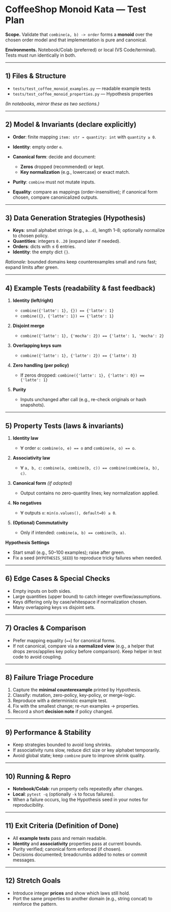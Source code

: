 # CoffeeShop Monoid Kata — Test Plan

**Scope.** Validate that `combine(a, b) -> order` forms a **monoid** over the chosen order model and that implementation is pure and canonical.

**Environments.** Notebook/Colab (preferred) or local (VS Code/terminal). Tests must run identically in both.

---

## 1) Files & Structure

* `tests/test_coffee_monoid_examples.py` — readable example tests
* `tests/test_coffee_monoid_properties.py` — Hypothesis properties

*(In notebooks, mirror these as two sections.)*

---

## 2) Model & Invariants (declare explicitly)

* **Order**: finite mapping `item: str → quantity: int` with `quantity ≥ 0`.
* **Identity**: empty order `e`.
* **Canonical form**: decide and document:

  * **Zeros** dropped (recommended) or kept.
  * **Key normalization** (e.g., lowercase) or exact match.
* **Purity**: `combine` must not mutate inputs.
* **Equality**: compare as mappings (order-insensitive); if canonical form chosen, compare canonicalized outputs.

---

## 3) Data Generation Strategies (Hypothesis)

* **Keys**: small alphabet strings (e.g., `a..d`), length 1–8; optionally normalize to chosen policy.
* **Quantities**: integers `0..20` (expand later if needed).
* **Orders**: dicts with ≤ 6 entries.
* **Identity**: the empty dict `{}`.

*Rationale:* bounded domains keep counterexamples small and runs fast; expand limits after green.

---

## 4) Example Tests (readability & fast feedback)

1. **Identity (left/right)**

   * `combine({'latte': 1}, {}) == {'latte': 1}`
   * `combine({}, {'latte': 1}) == {'latte': 1}`
2. **Disjoint merge**

   * `combine({'latte': 1}, {'mocha': 2}) == {'latte': 1, 'mocha': 2}`
3. **Overlapping keys sum**

   * `combine({'latte': 1}, {'latte': 2}) == {'latte': 3}`
4. **Zero handling (per policy)**

   * If zeros dropped: `combine({'latte': 1}, {'latte': 0}) == {'latte': 1}`
5. **Purity**

   * Inputs unchanged after call (e.g., re-check originals or hash snapshots).

---

## 5) Property Tests (laws & invariants)

1. **Identity law**

   * ∀ order `o`: `combine(o, e) == o` and `combine(e, o) == o`.
2. **Associativity law**

   * ∀ `a, b, c`: `combine(a, combine(b, c)) == combine(combine(a, b), c)`.
3. **Canonical form** *(if adopted)*

   * Output contains no zero-quantity lines; key normalization applied.
4. **No negatives**

   * ∀ outputs `o`: `min(o.values(), default=0) ≥ 0`.
5. **(Optional) Commutativity**

   * Only if intended: `combine(a, b) == combine(b, a)`.

**Hypothesis Settings**

* Start small (e.g., 50–100 examples); raise after green.
* Fix a seed (`HYPOTHESIS_SEED`) to reproduce tricky failures when needed.

---

## 6) Edge Cases & Special Checks

* Empty inputs on both sides.
* Large quantities (upper bound) to catch integer overflow/assumptions.
* Keys differing only by case/whitespace if normalization chosen.
* Many overlapping keys vs disjoint sets.

---

## 7) Oracles & Comparison

* Prefer mapping equality (`==`) for canonical forms.
* If not canonical, compare via a **normalized view** (e.g., a helper that drops zeros/applies key policy before comparison). Keep helper in test code to avoid coupling.

---

## 8) Failure Triage Procedure

1. Capture the **minimal counterexample** printed by Hypothesis.
2. Classify: mutation, zero-policy, key-policy, or merge-logic.
3. Reproduce with a deterministic example test.
4. Fix with the smallest change; re-run examples → properties.
5. Record a short **decision note** if policy changed.

---

## 9) Performance & Stability

* Keep strategies bounded to avoid long shrinks.
* If associativity runs slow, reduce dict size or key alphabet temporarily.
* Avoid global state; keep `combine` pure to improve shrink quality.

---

## 10) Running & Repro

* **Notebook/Colab**: run property cells repeatedly after changes.
* **Local**: `pytest -q` (optionally `-k` to focus failures).
* When a failure occurs, log the Hypothesis seed in your notes for reproducibility.

---

## 11) Exit Criteria (Definition of Done)

* All **example tests** pass and remain readable.
* **Identity** and **associativity** properties pass at current bounds.
* Purity verified; canonical form enforced (if chosen).
* Decisions documented; breadcrumbs added to notes or commit messages.

---

## 12) Stretch Goals

* Introduce integer **prices** and show which laws still hold.
* Port the same properties to another domain (e.g., string concat) to reinforce the pattern.
